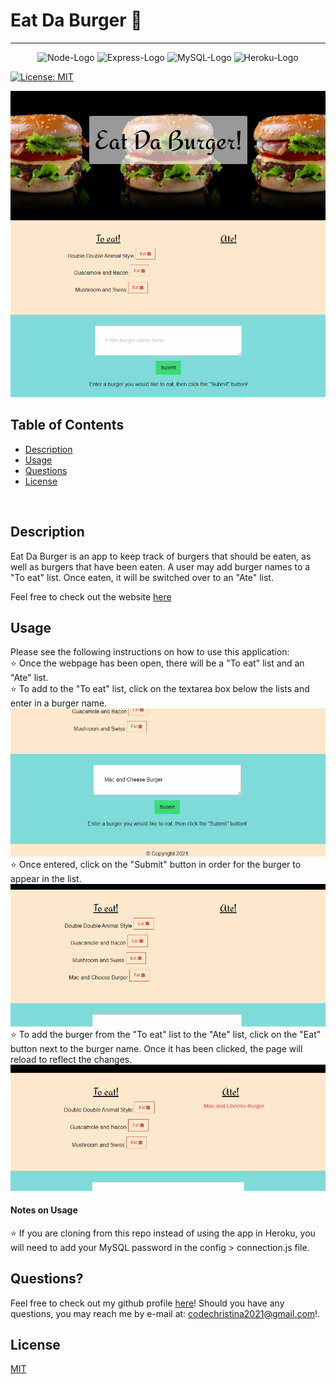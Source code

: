 # Eat Da Burger 🍔

***
<p align="center">
  <img src="https://img.shields.io/badge/Node.js-43853D?style=for-the-badge&logo=node.js&logoColor=white" alt="Node-Logo">
  <img src="https://img.shields.io/badge/Express.js-404D59?style=for-the-badge" alt="Express-Logo">
  <img src="https://img.shields.io/badge/MySQL-00000F?style=for-the-badge&logo=mysql&logoColor=white" alt="MySQL-Logo">
  <img src="https://img.shields.io/badge/Heroku-430098?style=for-the-badge&logo=heroku&logoColor=white
" alt="Heroku-Logo">
</p>

[![License: MIT](https://img.shields.io/badge/License-MIT-yellow.svg)](https://opensource.org/licenses/MIT)

![Screenshot1](./public/assets/img/readme-screenshot-01.png)

## Table of Contents
* [Description](#description)
* [Usage](#usage)
* [Questions](#questions)
* [License](#license)

<br>

## Description
Eat Da Burger is an app to keep track of burgers that should be eaten, as well as burgers that have been eaten.  A user may add burger names to a "To eat" list.  Once eaten, it will be switched over to an "Ate" list.

Feel free to check out the website [here]()
<br>

## Usage
Please see the following instructions on how to use this application: <br>
⭐ Once the webpage has been open, there will be a "To eat" list and an "Ate" list.<br>
⭐ To add to the "To eat" list, click on the textarea box below the lists and enter in a burger name.<br>
![Screenshot2](./public/assets/img/readme-screenshot-02.png)
⭐ Once entered, click on the "Submit" button in order for the burger to appear in the list.<br>
![Screenshot3](./public/assets/img/readme-screenshot-03.png)
⭐ To add the burger from the "To eat" list to the "Ate" list, click on the "Eat" button next to the burger name.  Once it has been clicked, the page will reload to reflect the changes.<br>
![Screenshot4](./public/assets/img/readme-screenshot-04.png)

#### Notes on Usage
⭐ If you are cloning from this repo instead of using the app in Heroku, you will need to add your MySQL password in the config > connection.js file.

## Questions?
Feel free to check out my github profile [here](https://github.com/Christina2021)!
Should you have any questions, you may reach me by e-mail at: <a href="mailto:codechristina2021@gmail.com?subject=Hi,%20Christina!">codechristina2021@gmail.com</a>!.

## License
[MIT](https://choosealicense.com/licenses/mit/#)